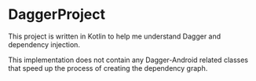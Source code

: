 # DaggerProject

This project is written in Kotlin to help me understand Dagger and dependency injection.

This implementation does not contain any Dagger-Android related classes that speed up the process of creating the dependency graph.
